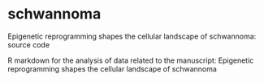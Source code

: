 # schwannoma
Epigenetic reprogramming shapes the cellular landscape of schwannoma: source code

R markdown for the analysis of data related to the manuscript: Epigenetic reprogramming shapes the cellular landscape of schwannoma
